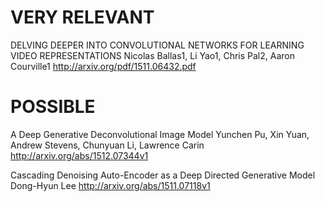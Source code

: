 VERY RELEVANT
=====

DELVING DEEPER INTO CONVOLUTIONAL NETWORKS
FOR LEARNING VIDEO REPRESENTATIONS
Nicolas Ballas1, Li Yao1, Chris Pal2, Aaron Courville1
http://arxiv.org/pdf/1511.06432.pdf

POSSIBLE 
=====

A Deep Generative Deconvolutional Image Model
Yunchen Pu, Xin Yuan, Andrew Stevens, Chunyuan Li, Lawrence Carin
http://arxiv.org/abs/1512.07344v1

Cascading Denoising Auto-Encoder as a Deep Directed Generative Model
Dong-Hyun Lee
http://arxiv.org/abs/1511.07118v1